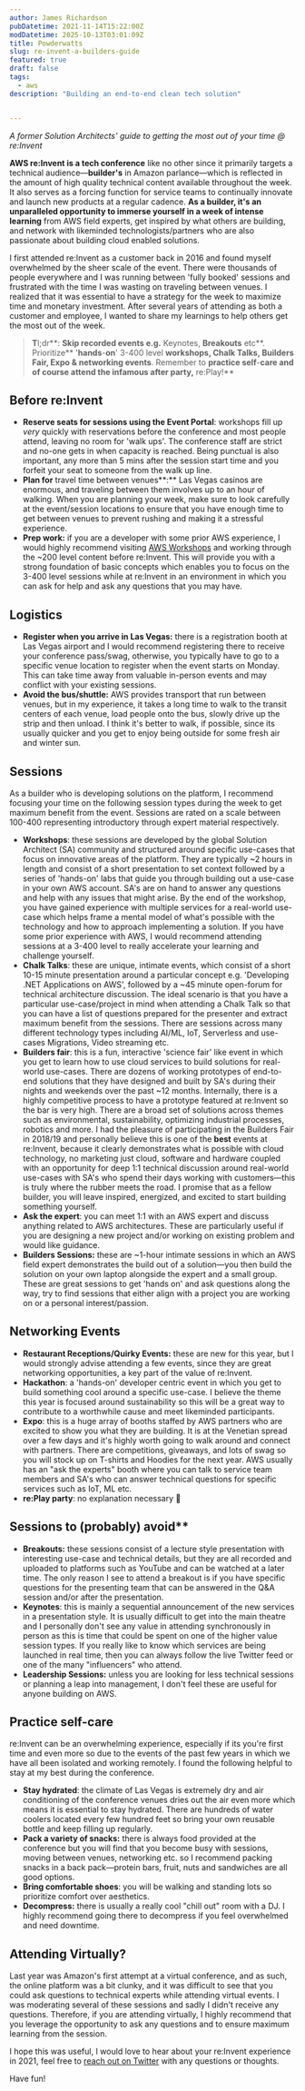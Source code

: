 ```yaml
---
author: James Richardson
pubDatetime: 2021-11-14T15:22:00Z
modDatetime: 2025-10-13T03:01:09Z
title: Powderwatts
slug: re-invent-a-builders-guide
featured: true
draft: false
tags:
  - aws
description: "Building an end-to-end clean tech solution"


---
```


*A former Solution Architects' guide to getting the most out of your time @ re:Invent*

**AWS re:Invent is a tech conference** like no other since it primarily targets a technical audience—**builder's** in Amazon parlance—which is reflected in the amount of high quality technical content available throughout the week. It also serves as a forcing function for service teams to continually innovate and launch new products at a regular cadence. **As a builder, it's an unparalleled opportunity to immerse yourself in a week of intense learning** from AWS field experts, get inspired by what others are building, and network with likeminded technologists/partners who are also passionate about building cloud enabled solutions.

I first attended re:Invent as a customer back in 2016 and found myself overwhelmed by the sheer scale of the event. There were thousands of people everywhere and I was running between 'fully booked' sessions and frustrated with the time I was wasting on traveling between venues. I realized that it was essential to have a strategy for the week to maximize time and monetary investment. After several years of attending as both a customer and employee, I wanted to share my learnings to help others get the most out of the week.

> **T**l;dr**: **Skip recorded events e.g.** Keynotes, **Breakouts** etc**. Prioritize** '**hands**\-**on**' 3-400 level **workshops, Chalk Talks, Builders Fair, Expo & networking events**. Remember to **practice self**\-**care and of course attend the infamous after party,** re:Play!**

## **Before re:Invent**

*   **Reserve seats **for sessions** using the Event Portal**: workshops fill up _very_ quickly with reservations before the conference and most people attend, leaving no room for 'walk ups'. The conference staff are strict and no-one gets in when capacity is reached. Being punctual is also important, any more than 5 mins after the session start time and you forfeit your seat to someone from the walk up line.
*   **Plan for** travel time between venues**:** Las Vegas casinos are enormous, and traveling between them involves up to an hour of walking. When you are planning your week, make sure to look carefully at the event/session locations to ensure that you have enough time to get between venues to prevent rushing and making it a stressful experience.
*   **Prep work:** if you are a developer with some prior AWS experience, I would highly recommend visiting [AWS Workshops](https://workshops.aws/) and working through the ~200 level content before re:Invent. This will provide you with a strong foundation of basic concepts which enables you to focus on the 3-400 level sessions while at re:Invent in an environment in which you can ask for help and ask any questions that you may have.

## **Logistics**

*   **Register when you arrive in Las Vegas:** there is a registration booth at Las Vegas airport and I would recommend registering there to receive your conference pass/swag, otherwise, you typically have to go to a specific venue location to register when the event starts on Monday. This can take time away from valuable in-person events and may conflict with your existing sessions.
*   **Avoid the bus/shuttle:** AWS provides transport that run between venues, but in my experience, it takes a long time to walk to the transit centers of each venue, load people onto the bus, slowly drive up the strip and then unload. I think it's better to walk, if possible, since its usually quicker and you get to enjoy being outside for some fresh air and winter sun.

## **Sessions**

As a builder who is developing solutions on the platform, I recommend focusing your time on the following session types during the week to get maximum benefit from the event. Sessions are rated on a scale between 100-400 representing introductory through expert material respectively.

*   **Workshops**: these sessions are developed by the global Solution Architect (SA) community and structured around specific use-cases that focus on innovative areas of the platform. They are typically ~2 hours in length and consist of a short presentation to set context followed by a series of 'hands-on' labs that guide you through building out a use-case in your own AWS account. SA's are on hand to answer any questions and help with any issues that might arise. By the end of the workshop, you have gained experience with multiple services for a real-world use-case which helps frame a mental model of what's possible with the technology and how to approach implementing a solution. If you have some prior experience with AWS, I would recommend attending sessions at a 3-400 level to really accelerate your learning and challenge yourself.
*   **Chalk Talks**: these are unique, intimate events, which consist of a short 10-15 minute presentation around a particular concept e.g. 'Developing .NET Applications on AWS', followed by a ~45 minute open-forum for technical architecture discussion. The ideal scenario is that you have a particular use-case/project in mind when attending a Chalk Talk so that you can have a list of questions prepared for the presenter and extract maximum benefit from the sessions. There are sessions across many different technology types including AI/ML, IoT, Serverless and use-cases Migrations, Video streaming etc.
*   **Builders fair**: this is a fun, interactive 'science fair' like event in which you get to learn how to use cloud services to build solutions for real-world use-cases. There are dozens of working prototypes of end-to-end solutions that they have designed and built by SA's during their nights and weekends over the past ~12 months. Internally, there is a highly competitive process to have a prototype featured at re:Invent so the bar is very high. There are a broad set of solutions across themes such as environmental, sustainability, optimizing industrial processes, robotics and more. I had the pleasure of participating in the Builders Fair in 2018/19 and personally believe this is one of the **best** events at re:Invent, because it clearly demonstrates what is possible with cloud technology, no marketing just cloud, software and hardware coupled with an opportunity for deep 1:1 technical discussion around real-world use-cases with SA's who spend their days working with customers—this is truly where the rubber meets the road. I promise that as a fellow builder, you will leave inspired, energized, and excited to start building something yourself.
*   **Ask the expert**: you can meet 1:1 with an AWS expert and discuss anything related to AWS architectures. These are particularly useful if you are designing a new project and/or working on existing problem and would like guidance.
*   **Builders Sessions:** these are ~1-hour intimate sessions in which an AWS field expert demonstrates the build out of a solution—you then build the solution on your own laptop alongside the expert and a small group. These are great sessions to get 'hands on' and ask questions along the way, try to find sessions that either align with a project you are working on or a personal interest/passion.

## **Networking Events**

*   **Restaurant Receptions/Quirky Events:** these are new for this year, but I would strongly advise attending a few events, since they are great networking opportunities, a key part of the value of re:Invent.
*   **Hackathon**: a 'hands-on' developer centric event in which you get to build something cool around a specific use-case. I believe the theme this year is focused around sustainability so this will be a great way to contribute to a worthwhile cause and meet likeminded participants.
*   **Expo**: this is a huge array of booths staffed by AWS partners who are excited to show you what they are building. It is at the Venetian spread over a few days and it's highly worth going to walk around and connect with partners. There are competitions, giveaways, and lots of swag so you will stock up on T-shirts and Hoodies for the next year. AWS usually has an "ask the experts" booth where you can talk to service team members and SA's who can answer technical questions for specific services such as IoT, ML etc.
*   **re:Play party**: no explanation necessary 🙂

## **Sessions** t**o** (probably) avoid**

*   **Breakouts:** these sessions consist of a lecture style presentation with interesting use-case and technical details, but they are all recorded and uploaded to platforms such as YouTube and can be watched at a later time. The only reason I see to attend a breakout is if you have specific questions for the presenting team that can be answered in the Q&A session and/or after the presentation.
*   **Keynotes**: this is mainly a sequential announcement of the new services in a presentation style. It is usually difficult to get into the main theatre and I personally don't see any value in attending synchronously in person as this is time that could be spent on one of the higher value session types. If you really like to know which services are being launched in real time, then you can always follow the live Twitter feed or one of the many "influencers" who attend.
*   **Leadership Sessions:** unless you are looking for less technical sessions or planning a leap into management, I don't feel these are useful for anyone building on AWS.

## **Practice self-care**

re:Invent can be an overwhelming experience, especially if its you're first time and even more so due to the events of the past few years in which we have all been isolated and working remotely. I found the following helpful to stay at my best during the conference.

*   **Stay hydrated**: the climate of Las Vegas is extremely dry and air conditioning of the conference venues dries out the air even more which means it is essential to stay hydrated. There are hundreds of water coolers located every few hundred feet so bring your own reusable bottle and keep filling up regularly.
*   **Pack a variety of snacks:** there is always food provided at the conference but you will find that you become busy with sessions, moving between venues, networking etc. so I recommend packing snacks in a back pack—protein bars, fruit, nuts and sandwiches are all good options.
*   **Bring comfortable shoes**: you will be walking and standing lots so prioritize comfort over aesthetics.
*   **Decompress:** there is usually a really cool "chill out" room with a DJ. I highly recommend going there to decompress if you feel overwhelmed and need downtime.

## Attending Virtually?

Last year was Amazon's first attempt at a virtual conference, and as such, the online platform was a bit clunky, and it was difficult to see that you could ask questions to technical experts while attending virtual events. I was moderating several of these sessions and sadly I didn't receive any questions. Therefore, if you are attending virtually, I highly recommend that you leverage the opportunity to ask any questions and to ensure maximum learning from the session.

I hope this was useful, I would love to hear about your re:Invent experience in 2021, feel free to [reach out on Twitter](http://twitter.com/jprichardson_ ) with any questions or thoughts.

Have fun!